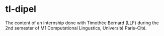 # tl-dipel
The content of an internship done with Timothée Bernard (LLF) during the 2nd semester of M1 Computational Lingustics, Université Paris-Cité.
